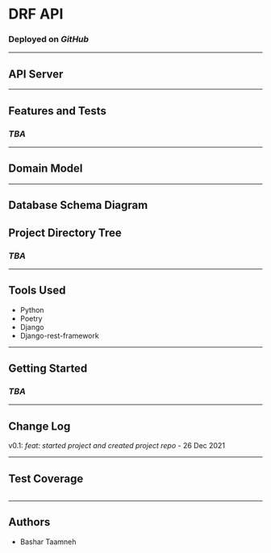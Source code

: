 # DRF API

### Deployed on *GitHub*

<!-- [League Advisor API](https://github.com/League-Advisor/league-advisor-api) -->

---

## API Server

<!-- [League Advisor API Server!](https://league-advisor-api--v1.herokuapp.com) -->

---

## Features and Tests

### *TBA*

---



## Domain Model

<!-- ![Domain Model](assets/Domain_Model.png)

- Items marked with * are stretch goals or may require different approach. -->

---

## Database Schema Diagram

<!-- ![Database Schema](assets/Database_Schema.png)

- Items marked with * are stretch goals or may require different approach.

--- -->

## Project Directory Tree

### *TBA*

---

## Tools Used

<!-- [GitHub Projects - League Advisor Web App](https://github.com/orgs/League-Advisor/projects/2) -->

- Python
- Poetry
- Django
- Django-rest-framework
<!-- - Django-cors-headers
- pytz
- PyJWT
- DateTime
- bs4
- requests
- pandas
- cdifflib
- collections-extended
- django-nose
- coverage -->

---

## Getting Started

### *TBA*

---

## Change Log

v0.1: _feat: started project and created project repo_ - 26 Dec 2021

---

## Test Coverage

```py
```
---

## Authors

- Bashar Taamneh

